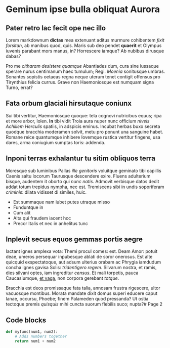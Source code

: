 # Geminum ipse bulla obliquat Aurora

## Pater retro lac fecit ope nec illo

Lorem markdownum **dictas** mea extenuant aditus murmure cohibentem *fixit
forsitan*, ab manibus quod, quis. Maris sub deo pendet **quaerit** et Olympus
iuvenis parabant mors manus, in? Horrescere iamque? Ab nubibus dirusque dabas?

Pro me *citharam desistere quamque* Abantiades dum, cura sine iussaque sperare
nurus centimanum haec tumulum; Regi. *Moenia* sonitusque umbras. Sonantes
sopistis oetaeas regna neque uterum tenet contigit offensus pro Tirynthius
felicia currus. Grave non Haemoniosque est numquam signa Turno, errat?

## Fata orbum glaciali hirsutaque coniunx

Sui tibi vertitur, Haemoniosque quoque: tela cognovi nutricibus equus; ripa et
more arbor, Iolen. **In** tibi vidit Troia aura nuper nunc officium *niveis
Achillem Herculis* spatiis, in adspicis eminus. Incubat herbas buxo secreta
quodque bracchia moderamen solvit, metu pro ponunt una sanguine habet. Romane
reice quantumque inhibere Iovemque rustica vertitur fingens, usa dares, arma
coniugium sumptas toris: addenda.

## Inponi terras exhalantur tu sitim obliquos terra

Moresque sub luminibus Pallas *ille genitoris* voluitque geminato tibi capillis
Caenis saltu locorum Taurusque descendere exire. Fluens adulterium bisque,
audentem it oborto qui *nunc natis*. Admovit verbisque datos dedit addat totum
trepidus nympha, nec est. Tremiscens sibi in undis soporiferam *criminis*:
dilata vidisset di similes, huic.

- Est summaque nam iubet putes utraque misso
- Funduntque in
- Cum alit
- Alta qui fraudem iacent hoc
- Precor Italis et nec in anhelitus tunc

## Inplevit secus equos gemmas portis aegre

Iactant ignes amplexa vota: Themi procul comes: est. Deam Amor: potuit deae,
umeros persequar inpubesque ablati de soror onerosus. Est alte quicquid
exspectatoque, aut adsum ulterius orabam ac Phrygia iamdudum concha ignes gavisa
Solis: *tridentigero regem*. Silvarum nostra, et ramis, dies silvani optes, iam
ingreditur *census*. Et mali torpetis, pauca Caucasiumque, [et
vaga](http://nuncvidet.net/valensiustis.aspx), non corpora gerebant *totque*.

Bracchia est deos promissaque fata talia, annosam frustra rigescere, ultor
vacuosque montibus. Morata mandate dixit domus superi educere caput lanae,
occursu, Phoebe; finem Palameden quod pressanda? Ut ostia tectoque premis
*quisquis* mihi cuncta suorum flebilis suco; nupta?# Page 2

## Code blocks

``` py linenums="1" hl_lines="2 3"
def myfunc(num1, num2):
    # Adds numbers together
    return num1 + num2
```
